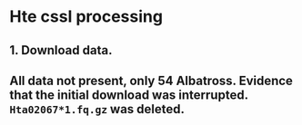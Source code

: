 # Hte cssl processing

## 1. Download data.
## All data not present, only 54 Albatross. Evidence that the initial download was interrupted. `Hta02067*1.fq.gz` was deleted. 
